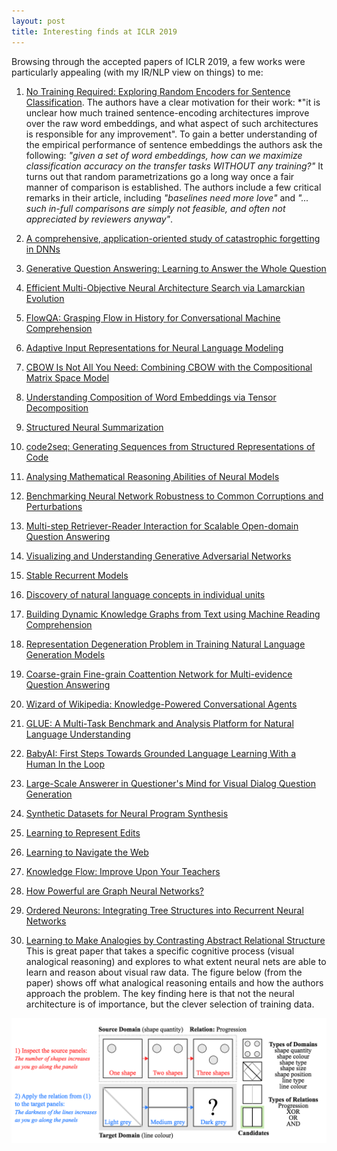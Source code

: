 ```yaml
---
layout: post
title: Interesting finds at ICLR 2019
---
```


Browsing through the accepted papers of ICLR 2019, a few works were particularly appealing (with my IR/NLP view on things) to me:

1. [No Training Required: Exploring Random Encoders for Sentence Classification](https://openreview.net/forum?id=BkgPajAcY7). The authors have a clear motivation for their work: *"it is unclear how much trained sentence-encoding architectures improve over the raw word embeddings, and what aspect of such architectures is responsible for any improvement". To gain a better understanding of the empirical performance of sentence embeddings the authors ask the following: *"given a set of word embeddings, how can we maximize classification accuracy on the transfer tasks WITHOUT any training?"* It turns out that random parametrizations go a long way once a fair manner of comparison is established. The authors include a few critical remarks in their article, including *"baselines need more love"* and *"... such in-full comparisons are simply not feasible, and often not appreciated by reviewers anyway"*.

2. [A comprehensive, application-oriented study of catastrophic forgetting in DNNs](https://openreview.net/forum?id=BkloRs0qK7)
3. [Generative Question Answering: Learning to Answer the Whole Question](https://openreview.net/forum?id=Bkx0RjA9tX)
4. [Efficient Multi-Objective Neural Architecture Search via Lamarckian Evolution](https://openreview.net/forum?id=ByME42AqK7)
5. [FlowQA: Grasping Flow in History for Conversational Machine Comprehension](https://openreview.net/forum?id=ByftGnR9KX)
6. [Adaptive Input Representations for Neural Language Modeling](https://openreview.net/forum?id=ByxZX20qFQ)
7. [CBOW Is Not All You Need: Combining CBOW with the Compositional Matrix Space Model](https://openreview.net/forum?id=H1MgjoR9tQ)
8. [Understanding Composition of Word Embeddings via Tensor Decomposition](https://openreview.net/forum?id=H1eqjiCctX)
9. [Structured Neural Summarization](https://openreview.net/forum?id=H1ersoRqtm)
10. [code2seq: Generating Sequences from Structured Representations of Code](https://openreview.net/forum?id=H1gKYo09tX)
11. [Analysing Mathematical Reasoning Abilities of Neural Models](https://openreview.net/forum?id=H1gR5iR5FX)
12. [Benchmarking Neural Network Robustness to Common Corruptions and Perturbations](https://openreview.net/forum?id=HJz6tiCqYm)
13. [Multi-step Retriever-Reader Interaction for Scalable Open-domain Question Answering](https://openreview.net/forum?id=HkfPSh05K7)
14. [Visualizing and Understanding Generative Adversarial Networks](https://openreview.net/forum?id=Hyg_X2C5FX)
15. [Stable Recurrent Models](https://openreview.net/forum?id=Hygxb2CqKm)
16. [Discovery of natural language concepts in individual units](https://openreview.net/forum?id=S1EERs09YQ)
17. [Building Dynamic Knowledge Graphs from Text using Machine Reading Comprehension](https://openreview.net/forum?id=S1lhbnRqF7)
18. [Representation Degeneration Problem in Training Natural Language Generation Models](https://openreview.net/forum?id=SkEYojRqtm)
19. [Coarse-grain Fine-grain Coattention Network for Multi-evidence Question Answering](https://openreview.net/forum?id=Syl7OsRqY7)
20. [Wizard of Wikipedia: Knowledge-Powered Conversational Agents](https://openreview.net/forum?id=r1l73iRqKm)
21. [GLUE: A Multi-Task Benchmark and Analysis Platform for Natural Language Understanding](https://openreview.net/forum?id=rJ4km2R5t7)
22. [BabyAI: First Steps Towards Grounded Language Learning With a Human In the Loop](https://openreview.net/forum?id=rJeXCo0cYX)
23. [Large-Scale Answerer in Questioner's Mind for Visual Dialog Question Generation](https://openreview.net/forum?id=rkgT3jRct7)
24. [Synthetic Datasets for Neural Program Synthesis](https://openreview.net/forum?id=ryeOSnAqYm)
25. [Learning to Represent Edits](https://openreview.net/forum?id=BJl6AjC5F7)
26. [Learning to Navigate the Web](https://openreview.net/forum?id=BJemQ209FQ)
27. [Knowledge Flow: Improve Upon Your Teachers](https://openreview.net/forum?id=BJeOioA9Y7)
28. [How Powerful are Graph Neural Networks?](https://openreview.net/forum?id=ryGs6iA5Km)
29. [Ordered Neurons: Integrating Tree Structures into Recurrent Neural Networks](https://openreview.net/forum?id=B1l6qiR5F7)
30. [Learning to Make Analogies by Contrasting Abstract Relational Structure](https://openreview.net/forum?id=SylLYsCcFm) This is great paper that takes a specific cognitive process (visual analogical reasoning) and explores to what extent neural nets are able to learn and reason about visual raw data. The figure below (from the paper) shows off what analogical reasoning entails and how the authors approach the problem. The key finding here is that not the neural architecture is of importance, but the clever selection of training data.
<img src="../img/iclr2019-analogicalReasoning.png" width="600px">

